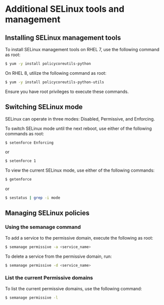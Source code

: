 # Additional SELinux tools and management

## Installing SELinux management tools

To install SELinux management tools on RHEL 7, use the following command as root:

```{.bash data-prompt="$"}
$ yum -y install policycoreutils-python
```

On RHEL 8, utilize the following command as root:

```{.bash data-prompt="$"}
$ yum -y install policycoreutils-python-utils
```

Ensure you have root privileges to execute these commands.

## Switching SELinux mode

SELinux can operate in three modes: Disabled, Permissive, and Enforcing. 

To switch SELinux mode until the next reboot, use either of the following commands as root:

```{.bash data-prompt="$"}
$ setenforce Enforcing
```
or
```{.bash data-prompt="$"}
$ setenforce 1
```

To view the current SELinux mode, use either of the following commands:

```{.bash data-prompt="$"}
$ getenforce
```
or
```{.bash data-prompt="$"}
$ sestatus | grep -i mode
```

## Managing SELinux policies

### Using the semanage command

To add a service to the permissive domain, execute the following as root:

```{.bash data-prompt="$"}
$ semanage permissive -a <service_name>
```

To delete a service from the permissive domain, run:

```{.bash data-prompt="$"}
$ semanage permissive -d <service_name>
```

### List the current Permissive domains

To list the current permissive domains, use the following command:

```{.bash data-prompt="$"}
$ semanage permissive -l
```
